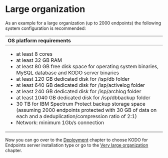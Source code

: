 # Large organization

As an example for a large organization \(up to 2000 endpoints\) the following system configuration is recommended:

<table>
  <thead>
    <tr>
      <th style="text-align:left">OS platform requirements</th>
    </tr>
  </thead>
  <tbody>
    <tr>
      <td style="text-align:left">
        <ul>
          <li>at least 8 cores</li>
          <li>at least 32 GB RAM</li>
          <li>at least 80 GB free disk space for operating system binaries, MySQL database
            and KODO server binaries</li>
          <li>at least 120 GB dedicated disk for /isp/db folder</li>
          <li>at least 640 GB dedicated disk for /isp/activelog folder</li>
          <li>at least 240 GB dedicated disk for /isp/archlog folder</li>
          <li>at least 1040 GB dedicated disk for /isp/dbbackup folder</li>
          <li>30 TB for IBM Spectrum Protect backup storage space (assuming 2000 endpoints
            protected with 30 GB of data on each and a deduplication/compression ratio
            of 2:1)</li>
          <li>Network: minimum 1Gb/s connection</li>
        </ul>
      </td>
    </tr>
  </tbody>
</table>

Now you can go over to the [Deployment](../../deployment/) chapter to choose KODO for Endpoints server installation type or go to the [Very large organization](very-large-organization.md) chapter.

